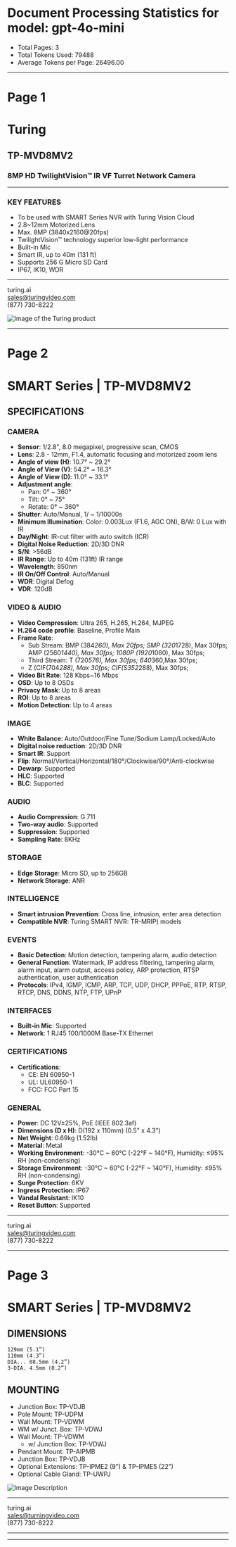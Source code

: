 # Document Processing Statistics for model: gpt-4o-mini

- Total Pages: 3
- Total Tokens Used: 79488
- Average Tokens per Page: 26496.00

---

# Page 1

# Turing

## TP-MVD8MV2

### 8MP HD TwilightVision™ IR VF Turret Network Camera

---

### KEY FEATURES
- To be used with SMART Series NVR with Turing Vision Cloud
- 2.8~12mm Motorized Lens
- Max. 8MP (3840x2160@20fps)
- TwilightVision™ technology superior low-light performance
- Built-in Mic
- Smart IR, up to 40m (131 ft)
- Supports 256 G Micro SD Card
- IP67, IK10, WDR

---

turing.ai  
sales@turingvideo.com  
(877) 730-8222  

![Image of the Turing product](location)

---

# Page 2

# SMART Series | TP-MVD8MV2

## SPECIFICATIONS

### CAMERA
- **Sensor**: 1/2.8", 8.0 megapixel, progressive scan, CMOS
- **Lens**: 2.8 - 12mm, F1.4, automatic focusing and motorized zoom lens
- **Angle of view (H)**: 10.7° ~ 29.2°
- **Angle of View (V)**:  54.2° ~ 16.3°
- **Angle of View (D)**:  11.0° ~ 33.1°
- **Adjustment angle**: 
  - Pan: 0° ~ 360°
  - Tilt: 0° ~ 75°
  - Rotate: 0° ~ 360°
- **Shutter**: Auto/Manual, 1/ ~ 1/10000s
- **Minimum Illumination**: Color: 0.003Lux (F1.6, AGC ON), B/W: 0 Lux with IR
- **Day/Night**: IR-cut filter with auto switch (ICR)
- **Digital Noise Reduction**: 2D/3D DNR
- **S/N**: >56dB
- **IR Range**: Up to 40m (131ft) IR range
- **Wavelength**: 850nm
- **IR On/Off Control**: Auto/Manual
- **WDR**: Digital Defog
- **VDR**: 120dB

### VIDEO & AUDIO
- **Video Compression**: Ultra 265, H.265, H.264, MJPEG
- **H.264 code profile**: Baseline, Profile Main
- **Frame Rate**: 
  - Sub Stream:  BMP (384*260), Max 20fps; SMP (320*1728), Max 30fps; AMP (2560*1440), Max 30fps; 1080P (1920*1080), Max 30fps;
  - Third Stream: T (720*576), Max 30fps; 640*360,Max 30fps; 
  - Z (CIF(704*288), Max 30fps; CIF(S352*288), Max 30fps;
- **Video Bit Rate**: 128 Kbps~16 Mbps
- **OSD**: Up to 8 OSDs
- **Privacy Mask**: Up to 8 areas
- **ROI**: Up to 8 areas
- **Motion Detection**: Up to 4 areas

### IMAGE
- **White Balance**: Auto/Outdoor/Fine Tune/Sodium Lamp/Locked/Auto
- **Digital noise reduction**: 2D/3D DNR
- **Smart IR**: Support
- **Flip**: Normal/Vertical/Horizontal/180°/Clockwise/90°/Anti-clockwise
- **Dewarp**: Supported
- **HLC**: Supported
- **BLC**: Supported

### AUDIO
- **Audio Compression**: G.711
- **Two-way audio**: Supported
- **Suppression**: Supported
- **Sampling Rate**: 8KHz

### STORAGE
- **Edge Storage**: Micro SD, up to 256GB
- **Network Storage**: ANR

### INTELLIGENCE
- **Smart intrusion Prevention**: Cross line, intrusion, enter area detection
- **Compatible NVR**: Turing SMART NVR: TR-MRIP) models

### EVENTS
- **Basic Detection**: Motion detection, tampering alarm, audio detection
- **General Function**: Watermark, IP address filtering, tampering alarm, alarm input, alarm output, access policy, ARP protection, RTSP authentication, user authentication
- **Protocols**: IPv4, IGMP, ICMP, ARP, TCP, UDP, DHCP, PPPoE, RTP, RTSP, RTCP, DNS, DDNS, NTP, FTP, UPnP

### INTERFACES
- **Built-in Mic**: Supported
- **Network**: 1 RJ45 100/1000M Base-TX Ethernet

### CERTIFICATIONS
- **Certifications**: 
  - CE: EN 60950-1
  - UL: UL60950-1
  - FCC: FCC Part 15

### GENERAL
- **Power**: DC 12V±25%, PoE (IEEE 802.3af)
- **Dimensions (D x H)**: D(192 x 110mm) (0.5" x 4.3")
- **Net Weight**: 0.69kg (1.52lb)
- **Material**: Metal
- **Working Environment**: -30°C ~ 60°C (-22°F ~ 140°F), Humidity: ≤95% RH (non-condensing)
- **Storage Environment**: -30°C ~ 60°C (-22°F ~ 140°F), Humidity: ≤95% RH (non-condensing)
- **Surge Protection**: 6KV
- **Ingress Protection**: IP67
- **Vandal Resistant**: IK10
- **Reset Button**: Supported

--- 

turing.ai  
sales@turingvideo.com  
(877) 730-8222

---

# Page 3

# SMART Series | TP-MVD8MV2

## DIMENSIONS

```
129mm (5.1”)
110mm (4.3”)
DIA... 08.5mm (4.2”)
3-DIA. 4.5mm (0.2”)
```

## MOUNTING

- Junction Box: TP-VDJB
- Pole Mount: TP-UDPM
- Wall Mount: TP-VDWM
- WM w/ Junct. Box: TP-VDWJ
- Wall Mount: TP-VDWM
  - w/ Junction Box: TP-VDWJ
- Pendant Mount: TP-AIPMB
- Junction Box: TP-VDJB
- Optional Extensions: TP-IPME2 (9”) & TP-IPME5 (22”)
- Optional Cable Gland: TP-UWPJ

![Image Description](location)

---

turing.ai  
sales@turningvideo.com  
(877) 730-8222  

---

---

